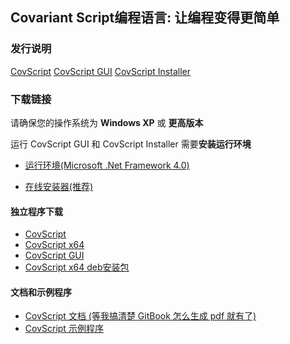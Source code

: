 ## Covariant Script编程语言: 让编程变得更简单

### 发行说明
[CovScript](https://github.com/covscript/covscript/releases/latest)
[CovScript GUI](https://github.com/covscript/covscript-gui/releases/latest)
[CovScript Installer](https://github.com/covscript/covscript-installer/releases/latest)

### 下载链接
请确保您的操作系统为 **Windows XP** 或 **更高版本**

运行 CovScript GUI 和 CovScript Installer 需要**安装运行环境**

* [运行环境(Microsoft .Net Framework 4.0)](https://gitee.com/mikecovlee/covscript-source/raw/master/dotNetFx40_Full_x86_x64.exe)

* [在线安装器(推荐)](https://gitee.com/mikecovlee/covscript-source/raw/master/cs_inst.exe)

#### 独立程序下载
* [CovScript](https://gitee.com/mikecovlee/covscript-source/raw/master/build.7z)
* [CovScript x64](https://gitee.com/mikecovlee/covscript-source/raw/master/build_x64.7z)
* [CovScript GUI](https://gitee.com/mikecovlee/covscript-source/raw/master/cs_gui.exe)
* [CovScript x64 deb安装包](https://gitee.com/mikecovlee/covscript-source/raw/master/covscript-amd64.deb)

#### 文档和示例程序
* [CovScript 文档 (等我搞清楚 GitBook 怎么生成 pdf 就有了)]()
* [CovScript 示例程序](https://gitee.com/mikecovlee/covscript-source/raw/master/cs_examples.zip)
